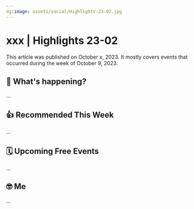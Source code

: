 ```yaml
---
og:image: assets/social/Highlights-23-02.jpg
---
```

# xxx | Highlights 23-02

This article was published on October x, 2023. It mostly covers events that
occurred during the week of October 9, 2023.

## 📰 What's happening?

...

## 👍 Recommended This Week

...

## 🗓️ Upcoming Free Events

...

## 🤓 Me

...
